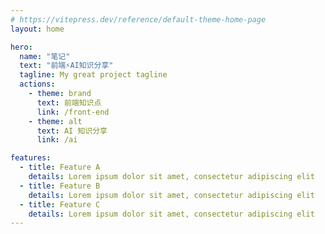 ```yaml
---
# https://vitepress.dev/reference/default-theme-home-page
layout: home

hero:
  name: "笔记"
  text: "前端⚡️AI知识分享"
  tagline: My great project tagline
  actions:
    - theme: brand
      text: 前端知识点
      link: /front-end
    - theme: alt
      text: AI 知识分享
      link: /ai

features:
  - title: Feature A
    details: Lorem ipsum dolor sit amet, consectetur adipiscing elit
  - title: Feature B
    details: Lorem ipsum dolor sit amet, consectetur adipiscing elit
  - title: Feature C
    details: Lorem ipsum dolor sit amet, consectetur adipiscing elit
---
```


